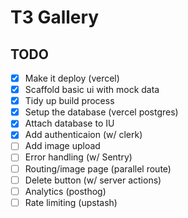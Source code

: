 # T3 Gallery

## TODO

- [x] Make it deploy (vercel)
- [x] Scaffold basic ui with mock data
- [x] Tidy up build process
- [x] Setup the database (vercel postgres)
- [x] Attach database to IU
- [x] Add authenticaion (w/ clerk)
- [ ] Add image upload
- [ ] Error handling (w/ Sentry)
- [ ] Routing/image page (parallel route)
- [ ] Delete button (w/ server actions)
- [ ] Analytics (posthog)
- [ ] Rate limiting (upstash)